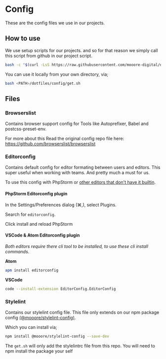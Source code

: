 # Config

These are the config files we use in our projects.

## How to use

We use setup scripts for our projects.
and so for that reason we simply call this script from github in our project script.

```bash
bash -c "$(curl -LsS https://raw.githubusercontent.com/mooore-digital/dotfiles/master/config/get.sh)"
```

You can use it locally from your own directory, via;

```bash
bash <PATH>/dotfiles/config/get.sh
```

## Files

### Browserslist

Contains browser support config for Tools like Autoprefixer, Babel and postcss-preset-env.

For more about this
Read the original config repo file here: https://github.com/browserslist/browserslist

### Editorconfig

Contains default config for editor formating between users and editors.
This super useful when working with teams.
And pretty much a must for us.

To use this config with PhpStorm or [other editors that don't have it builtin](https://editorconfig.org/#download).

#### PhpStorm Editorconfig plugin

In the Settings/Preferences dialog (⌘,), select Plugins.

Search for `editorconfig`.

Click install and reload PhpStorm

#### VSCode & Atom Editorconfig plugin

_Both editors require there cli tool to be installed,_
_to use these cli install commands._

**Atom**

```bash
apm install editorconfig
```

**VSCode**

```bash
code --install-extension EditorConfig.EditorConfig
```

### Stylelint

Contains our stylelint config file.
This file only extends on our npm package config
[(@mooore/stylelint-config)](https://www.npmjs.com/package/@mooore/stylelint-config).

Which you can install via;

```bash
npm install @mooore/stylelint-config --save-dev
```

The `get.sh` will only add the stylelintrc file from this repo.
You will need to npm install the package your self
